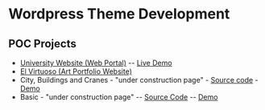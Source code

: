 # Wordpress Theme Development

## POC Projects
* [University Website (Web Portal)](https://github.com/paulAlexSerban/University-Website---Web-Portal) -- [Live Demo](http://uniweb.paulserban.eu/wp/)
* [El Virtuoso (Art Portfolio Website)](https://github.com/paulAlexSerban/El-Virtuoso---Art-Portfolio-Website)
* City, Buildings and Cranes - "under construction page" - [Source code](https://github.com/paulAlexSerban/WP-cityBuildingCranes-underConstruction) - [Demo](https://paulalexserban.github.io/WP-cityBuildingCranes-underConstruction/)
* Basic - "under construction page" -- [Source Code](https://github.com/paulAlexSerban/WP-UnderConstruction) -- [Demo](https://paulalexserban.github.io/WP-UnderConstruction/)


